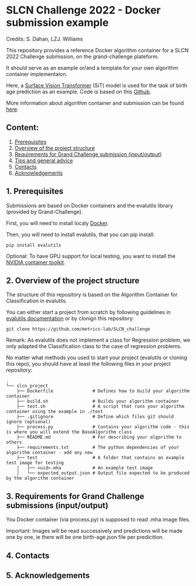 # SLCN Challenge 2022 - Docker submission example

Credits: S. Dahan, LZJ. Williams

This repository provides a reference Docker algorithm container for a SLCN 2022 Challenge submission, on the grand-challenge plateform. 

It should serve as an example or/and a template for your own algorithm container implementaion. 

Here, a [Surface Vision Transformer](https://arxiv.org/abs/2203.16414) (SiT) model is used for the task of birth age prediction as an example. Code is based on this [Github](https://github.com/metrics-lab/surface-vision-transformers).

More information about algorithm container and submission can be found [here](https://grand-challenge.org/blogs/create-an-algorithm/). 

## Content:
1. [Prerequisites](#prerequisites)
2. [Overview of the project structure](#overview)
3. [Requirements for Grand Challenge submission (input/output)](#requirements)
4. [Tips and general advice](#advice)
5. [Contacts](#contact)
6. [Acknowledgements](#acknowledgments)


## 1. Prerequisites <a name="prerequisites"></a>

Submissions are based on Docker containers and the evalutils library (provided by Grand-Challenge).

First, you will need to install localy [Docker](https://www.docker.com/get-started).

Then, you will need to install evalutils, that you can pip install: 

```
pip install evalutils
```

Optional: To have GPU support for local testing, you want to install the [NVIDIA container toolkit](https://docs.nvidia.com/datacenter/cloud-native/container-toolkit/install-guide.html).

## 2. Overview of the project structure <a name="overview"></a>


The structure of this repository is based on the Algorithm Container for Classification in evalutils. 

You can either start a project from scratch by following guidelines in [evalutils documentation](https://comic.github.io/evalutils/usage.html#algorithm-container) or by clonign this repository: 

```
git clone https://github.com/metrics-lab/SLCN_challenge
```

Remark: As evalutils does not implement a class for Regression problem, we only adapted the Classification class to the case of regression problems. 

No matter what methods you used to start your project (evalutils or cloning this repo), you should have at least the following files in your project repository: 

```
.
└── slcn_project
    ├── Dockerfile               # Defines how to build your algorithm container    
    ├── build.sh                 # Builds your algorithm container
    ├── test.sh                  # A script that runs your algorithm container using the example in ./test 
    ├── .gitignore               # Define which files git should ignore (optional)
    ├── process.py               # Contains your algorithm code - this is where you will extend the BaseAlgorithm class
    ├── README.md                # For describing your algorithm to others
    ├── requirements.txt         # The python dependencies of your algorithm container - add any new 
    ├── test                     # A folder that contains an example test image for testing
    │   ├── <uid>.mha            # An example test image
    │   └── expected_output.json # Output file expected to be produced by the algorithm container
```



## 3. Requirements for Grand Challenge submissions (input/output) <a name="requirements"></a>

You Docker container (via process.py) is supposed to read .mha image files. 

Important: Images will be read successively and predictions will be made one by one, ie there will be one birth-age.json file per predicition. 

## 4. Contacts <a name="contacts"></a>

## 5. Acknowledgements <a name="acknowledgements"></a>
